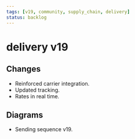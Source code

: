 ```yaml
---
tags: [v19, community, supply_chain, delivery]
status: backlog
---
```

# delivery v19

## Changes
- Reinforced carrier integration.
- Updated tracking.
- Rates in real time.

## Diagrams
- Sending sequence v19.





